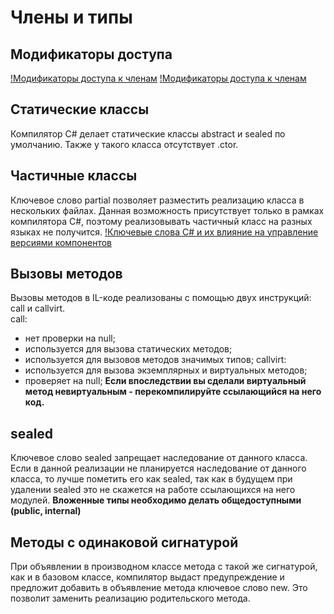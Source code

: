 # Члены и типы
## Модификаторы доступа
[!Модификаторы доступа к членам](./imgReadme/acc_1.png)
[!Модификаторы доступа к членам](./imgReadme/acc_2.png)

## Статические классы
Компилятор C# делает статические классы abstract и sealed по умолчанию. Также у такого класса отсутствует .ctor.
## Частичные классы
Ключевое слово partial позволяет разместить реализацию класса в нескольких файлах. 
Данная возможность присутствует только в рамках компилятора C#, поэтому реализовывать частичный класс
на разных языках не получится.
[!Ключевые слова C# и их влияние на управление версиями компонентов](./imgReadme/kword_1.png)
## Вызовы методов
Вызовы методов в IL-коде реализованы с помощью двух инструкций: call и callvirt.</br>
call:
- нет проверки на null;
- используется для вызова статических методов;
- используется для вызовов методов значимых типов;
callvirt:
- используется для вызова экземплярных и виртуальных методов;
- проверяет на null;
**Если впоследствии вы сделали виртуальный метод невиртуальным - перекомпилируйте ссылающийся на него код.**

## sealed
Ключевое слово sealed запрещает наследование от данного класса. Если в данной реализации не планируется
наследование от данного класса, то лучше пометить его как sealed, так как в будущем при удалении sealed
это не скажется на работе ссылающихся на него модулей.
**Вложенные типы необходимо делать общедоступными (public, internal)**

## Методы с одинаковой сигнатурой
При объявлении в производном классе метода с такой же сигнатурой, как и в базовом классе, 
компилятор выдаст предупреждение и предложит добавить в объявление метода ключевое слово new.
Это позволит заменить реализацию родительского метода.
